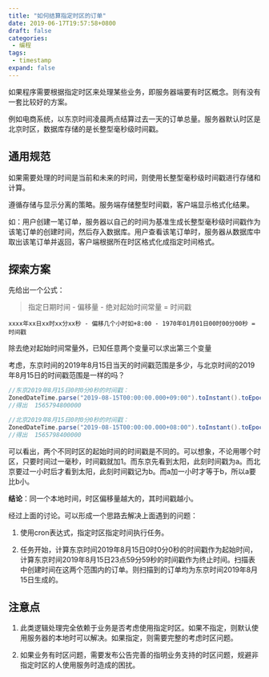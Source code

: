 ```yaml
---
title: "如何结算指定时区的订单"
date: 2019-06-17T19:57:58+0800
draft: false
categories:
 - 编程
tags:
 - timestamp
expand: false
---
```


如果程序需要根据指定时区来处理某些业务，即服务器端要有时区概念。则有没有一套比较好的方案。

例如电商系统，以东京时间凌晨两点结算过去一天的订单总量。服务器默认时区是北京时区，数据库存储的是长整型毫秒级时间戳。

<!--more-->

## 通用规范

如果需要处理的时间是当前和未来的时间，则使用长整型毫秒级时间戳进行存储和计算。

遵循存储与显示分离的策略。服务端存储整型时间戳，客户端显示格式化结果。

如：用户创建一笔订单，服务器以自己的时间为基准生成长整型毫秒级时间戳作为该笔订单的创建时间，然后存入数据库。用户查看该笔订单时，服务器从数据库中取出该笔订单并返回，客户端根据所在时区格式化成指定时间格式。


## 探索方案

先给出一个公式：

> 指定日期时间 - 偏移量 - 绝对起始时间常量 = 时间戳

```
xxxx年xx日xx时xx分xx秒 - 偏移几个小时如+8:00 - 1970年01月01日00时00分00秒 = 时间戳
```

除去绝对起始时间常量外，已知任意两个变量可以求出第三个变量

考虑，东京时间的2019年8月15日当天的时间戳范围是多少，与北京时间的2019年8月15日的时间戳范围是一样的吗？

```java
//东京2019年8月15日0时0分0秒的时间戳：
ZonedDateTime.parse("2019-08-15T00:00:00.000+09:00").toInstant().toEpochMilli();
//得出  1565794800000

//北京2019年8月15日0时0分0秒的时间戳：
ZonedDateTime.parse("2019-08-15T00:00:00.000+08:00").toInstant().toEpochMilli();
//得出  1565798400000
```
可以看出，两个不同时区的起始时间的时间戳是不同的。可以想象，不论用哪个时区，只要时间过一毫秒，时间戳就加1。而东京先看到太阳，此刻时间戳为a。而北京要过一小时后才看到太阳，此刻时间戳记为b。而a加一小时才等于b，所以a要比b小。

**结论**：同一个本地时间，时区偏移量越大的，其时间戳越小。

经过上面的讨论。可以形成一个思路去解决上面遇到的问题：

1. 使用cron表达式，指定时区指定时间执行任务。  

2. 任务开始，计算东京时间2019年8月15日0时0分0秒的时间戳作为起始时间，计算东京时间2019年8月15日23点59分59秒的时间戳作为终止时间。扫描表中创建时间在这两个范围内的订单。则扫描到的订单均为东京时间2019年8月15日生成的。


## 注意点

1. 此类逻辑处理完全依赖于业务是否考虑使用指定时区。如果不指定，则默认使用服务器的本地时可以解决。如果指定，则需要完整的考虑时区问题。

2. 如果业务有时区问题，需要发布公告完善的指明业务支持的时区问题，规避非指定时区的人使用服务时造成的困扰。
